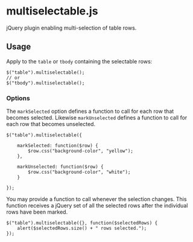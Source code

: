 multiselectable.js
==================

jQuery plugin enabling multi-selection of table rows.

Usage
-----

Apply to the `table` or `tbody` containing the selectable rows:

    $("table").multiselectable();
    // or
    $("tbody").multiselectable();

### Options

The `markSelected` option defines a function to call for each row that becomes selected.
Likewise `markUnselected` defines a function to call for each row that becomes unselected.

    $("table").multiselectable({

        markSelected: function($row) {
            $row.css("background-color", "yellow");
        },

        markUnselected: function($row) {
            $row.css("background-color", "white");
        }

    });

You may provide a function to call whenever the selection changes.
This function receives a jQuery set of all the selected rows after the individual rows have been marked.

    $("table").multiselectable({}, function($selectedRows) {
        alert($selectedRows.size() + " rows selected.");
    });
